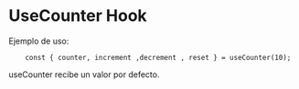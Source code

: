 # UseCounter Hook #

Ejemplo de uso:
```
    const { counter, increment ,decrement , reset } = useCounter(10);
```

useCounter recibe un valor por defecto.